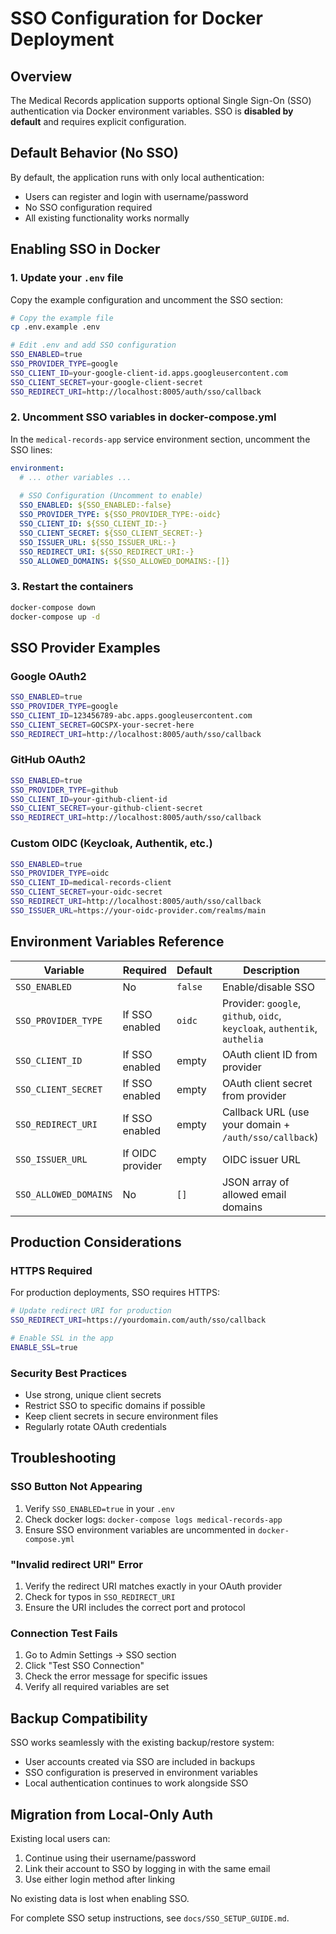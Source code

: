 # SSO Configuration for Docker Deployment

## Overview

The Medical Records application supports optional Single Sign-On (SSO) authentication via Docker environment variables. SSO is **disabled by default** and requires explicit configuration.

## Default Behavior (No SSO)

By default, the application runs with only local authentication:
- Users can register and login with username/password
- No SSO configuration required
- All existing functionality works normally

## Enabling SSO in Docker

### 1. Update your `.env` file

Copy the example configuration and uncomment the SSO section:

```bash
# Copy the example file
cp .env.example .env

# Edit .env and add SSO configuration
SSO_ENABLED=true
SSO_PROVIDER_TYPE=google
SSO_CLIENT_ID=your-google-client-id.apps.googleusercontent.com
SSO_CLIENT_SECRET=your-google-client-secret
SSO_REDIRECT_URI=http://localhost:8005/auth/sso/callback
```

### 2. Uncomment SSO variables in docker-compose.yml

In the `medical-records-app` service environment section, uncomment the SSO lines:

```yaml
environment:
  # ... other variables ...
  
  # SSO Configuration (Uncomment to enable)
  SSO_ENABLED: ${SSO_ENABLED:-false}
  SSO_PROVIDER_TYPE: ${SSO_PROVIDER_TYPE:-oidc}
  SSO_CLIENT_ID: ${SSO_CLIENT_ID:-}
  SSO_CLIENT_SECRET: ${SSO_CLIENT_SECRET:-}
  SSO_ISSUER_URL: ${SSO_ISSUER_URL:-}
  SSO_REDIRECT_URI: ${SSO_REDIRECT_URI:-}
  SSO_ALLOWED_DOMAINS: ${SSO_ALLOWED_DOMAINS:-[]}
```

### 3. Restart the containers

```bash
docker-compose down
docker-compose up -d
```

## SSO Provider Examples

### Google OAuth2
```bash
SSO_ENABLED=true
SSO_PROVIDER_TYPE=google
SSO_CLIENT_ID=123456789-abc.apps.googleusercontent.com
SSO_CLIENT_SECRET=GOCSPX-your-secret-here
SSO_REDIRECT_URI=http://localhost:8005/auth/sso/callback
```

### GitHub OAuth2
```bash
SSO_ENABLED=true
SSO_PROVIDER_TYPE=github
SSO_CLIENT_ID=your-github-client-id
SSO_CLIENT_SECRET=your-github-client-secret
SSO_REDIRECT_URI=http://localhost:8005/auth/sso/callback
```

### Custom OIDC (Keycloak, Authentik, etc.)
```bash
SSO_ENABLED=true
SSO_PROVIDER_TYPE=oidc
SSO_CLIENT_ID=medical-records-client
SSO_CLIENT_SECRET=your-oidc-secret
SSO_REDIRECT_URI=http://localhost:8005/auth/sso/callback
SSO_ISSUER_URL=https://your-oidc-provider.com/realms/main
```

## Environment Variables Reference

| Variable | Required | Default | Description |
|----------|----------|---------|-------------|
| `SSO_ENABLED` | No | `false` | Enable/disable SSO |
| `SSO_PROVIDER_TYPE` | If SSO enabled | `oidc` | Provider: `google`, `github`, `oidc`, `keycloak`, `authentik`, `authelia` |
| `SSO_CLIENT_ID` | If SSO enabled | empty | OAuth client ID from provider |
| `SSO_CLIENT_SECRET` | If SSO enabled | empty | OAuth client secret from provider |
| `SSO_REDIRECT_URI` | If SSO enabled | empty | Callback URL (use your domain + `/auth/sso/callback`) |
| `SSO_ISSUER_URL` | If OIDC provider | empty | OIDC issuer URL |
| `SSO_ALLOWED_DOMAINS` | No | `[]` | JSON array of allowed email domains |

## Production Considerations

### HTTPS Required
For production deployments, SSO requires HTTPS:

```bash
# Update redirect URI for production
SSO_REDIRECT_URI=https://yourdomain.com/auth/sso/callback

# Enable SSL in the app
ENABLE_SSL=true
```

### Security Best Practices
- Use strong, unique client secrets
- Restrict SSO to specific domains if possible
- Keep client secrets in secure environment files
- Regularly rotate OAuth credentials

## Troubleshooting

### SSO Button Not Appearing
1. Verify `SSO_ENABLED=true` in your `.env`
2. Check docker logs: `docker-compose logs medical-records-app`
3. Ensure SSO environment variables are uncommented in `docker-compose.yml`

### "Invalid redirect URI" Error
1. Verify the redirect URI matches exactly in your OAuth provider
2. Check for typos in `SSO_REDIRECT_URI`
3. Ensure the URI includes the correct port and protocol

### Connection Test Fails
1. Go to Admin Settings → SSO section
2. Click "Test SSO Connection"
3. Check the error message for specific issues
4. Verify all required variables are set

## Backup Compatibility

SSO works seamlessly with the existing backup/restore system:
- User accounts created via SSO are included in backups
- SSO configuration is preserved in environment variables
- Local authentication continues to work alongside SSO

## Migration from Local-Only Auth

Existing local users can:
1. Continue using their username/password
2. Link their account to SSO by logging in with the same email
3. Use either login method after linking

No existing data is lost when enabling SSO.

For complete SSO setup instructions, see `docs/SSO_SETUP_GUIDE.md`.